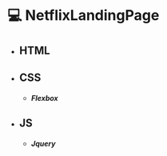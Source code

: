 # :computer: NetflixLandingPage

- ## HTML

- ## CSS

  - ##### Flexbox

- ## JS

  - ##### Jquery

  

